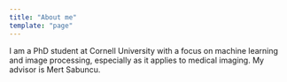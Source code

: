 ```yaml
---
title: "About me"
template: "page"
---
```


I am a PhD student at Cornell University with a focus on machine learning and image processing, especially as it applies to medical imaging. My advisor is Mert Sabuncu. 